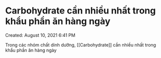 # Carbohydrate cần nhiều nhất trong khẩu phần ăn hàng ngày

Created: August 10, 2021 6:41 PM


Trong các nhóm chất dinh dưỡng, [[Carbohydrate]] cần nhiều nhất trong khẩu phần ăn hàng ngày